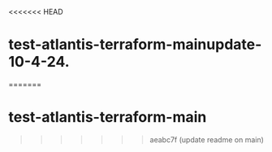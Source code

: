 <<<<<<< HEAD
# test-atlantis-terraform-mainupdate-10-4-24.
=======
# test-atlantis-terraform-main
>>>>>>> aeabc7f (update readme on main)
